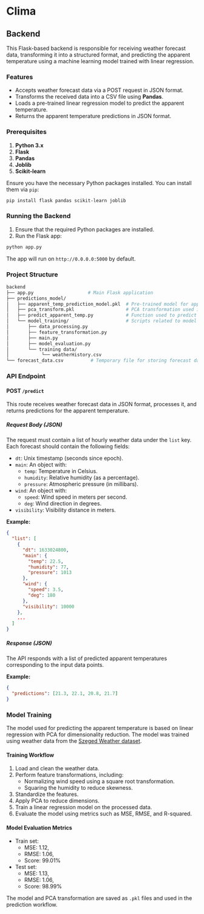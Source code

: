 # Clima
## Backend

This Flask-based backend is responsible for receiving weather forecast data, transforming it into a structured format, and predicting the apparent temperature using a machine learning model trained with linear regression.

### Features
- Accepts weather forecast data via a POST request in JSON format.
- Transforms the received data into a CSV file using **Pandas**.
- Loads a pre-trained linear regression model to predict the apparent temperature.
- Returns the apparent temperature predictions in JSON format.

### Prerequisites
1. **Python 3.x**
2. **Flask**
3. **Pandas**
4. **Joblib**
5. **Scikit-learn**

Ensure you have the necessary Python packages installed. You can install them via `pip`:

```bash
pip install flask pandas scikit-learn joblib
```

### Running the Backend

1. Ensure that the required Python packages are installed.
2. Run the Flask app:

```bash
python app.py
```

The app will run on `http://0.0.0.0:5000` by default.

### Project Structure

```bash
backend
├── app.py                    # Main Flask application
├── predictions_model/
│   ├── apparent_temp_prediction_model.pkl  # Pre-trained model for apparent temp predictions
│   ├── pca_transform.pkl                   # PCA transformation used in the model
│   ├── predict_apparent_temp.py            # Function used to predict the data
│   └── model_training/                     # Scripts related to model training
│       ├── data_processing.py
│       ├── feature_transformation.py
│       ├── main.py
│       ├── model_evaluation.py
│       └── training data/
│            └── weatherHistory.csv
└── forecast_data.csv          # Temporary file for storing forecast data (created during prediction)
```

### API Endpoint

#### POST `/predict`

This route receives weather forecast data in JSON format, processes it, and returns predictions for the apparent temperature.

##### Request Body (JSON)

The request must contain a list of hourly weather data under the `list` key. Each forecast should contain the following fields:

- `dt`: Unix timestamp (seconds since epoch).
- `main`: An object with:
  - `temp`: Temperature in Celsius.
  - `humidity`: Relative humidity (as a percentage).
  - `pressure`: Atmospheric pressure (in millibars).
- `wind`: An object with:
  - `speed`: Wind speed in meters per second.
  - `deg`: Wind direction in degrees.
- `visibility`: Visibility distance in meters.

**Example:**

```json
{
  "list": [
    {
      "dt": 1633024800,
      "main": {
        "temp": 22.5,
        "humidity": 77,
        "pressure": 1013
      },
      "wind": {
        "speed": 3.5,
        "deg": 180
      },
      "visibility": 10000
    },
    ...
  ]
}
```

##### Response (JSON)

The API responds with a list of predicted apparent temperatures corresponding to the input data points.

**Example:**

```json
{
  "predictions": [21.3, 22.1, 20.8, 21.7]
}
```

### Model Training

The model used for predicting the apparent temperature is based on linear regression with PCA for dimensionality reduction. The model was trained using weather data from the [Szeged Weather dataset](https://www.kaggle.com/datasets/budincsevity/szeged-weather).

#### Training Workflow

1. Load and clean the weather data.
2. Perform feature transformations, including:
   - Normalizing wind speed using a square root transformation.
   - Squaring the humidity to reduce skewness.
3. Standardize the features.
4. Apply PCA to reduce dimensions.
5. Train a linear regression model on the processed data.
6. Evaluate the model using metrics such as MSE, RMSE, and R-squared.

#### Model Evaluation Metrics

- Train set:
  - MSE: 1.12,
  - RMSE: 1.06,
  - Score: 99.01%
- Test set:
  - MSE: 1.13,
  - RMSE: 1.06,
  - Score: 98.99%

The model and PCA transformation are saved as `.pkl` files and used in the prediction workflow.
